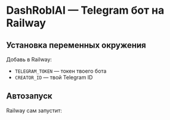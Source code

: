 # DashRoblAI — Telegram бот на Railway

## Установка переменных окружения
Добавь в Railway:
- `TELEGRAM_TOKEN` — токен твоего бота
- `CREATOR_ID` — твой Telegram ID

## Автозапуск
Railway сам запустит: